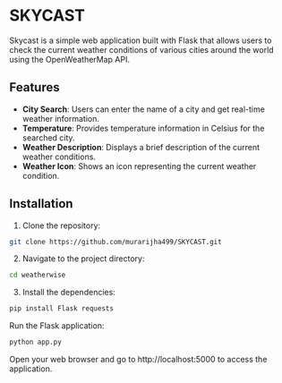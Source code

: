 # SKYCAST
Skycast is a simple web application built with Flask that allows users to check the current weather conditions of various cities around the world using the OpenWeatherMap API.

## Features

- **City Search**: Users can enter the name of a city and get real-time weather information.
- **Temperature**: Provides temperature information in Celsius for the searched city.
- **Weather Description**: Displays a brief description of the current weather conditions.
- **Weather Icon**: Shows an icon representing the current weather condition.

## Installation

1. Clone the repository:

```bash
git clone https://github.com/murarijha499/SKYCAST.git
```
2. Navigate to the project directory:

```bash
cd weatherwise
```

3. Install the dependencies:

```bash
pip install Flask requests
```

Run the Flask application:

```bash
python app.py
```
Open your web browser and go to http://localhost:5000 to access the application.
